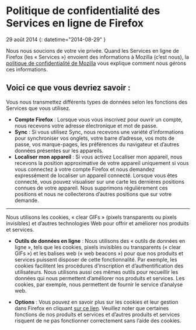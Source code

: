 # Politique de confidentialité des Services en ligne de Firefox

29 août 2014
{: datetime="2014-08-29" }

Nous nous soucions de votre vie privée. Quand les Services en ligne de Firefox (les « Services ») envoient des informations à Mozilla (c’est nous), la [politique de confidentialité de Mozilla](https://www.mozilla.org/privacy/) vous explique comment nous gérons ces informations.

## Voici ce que vous devriez savoir :

Vous nous transmettez différents types de données selon les fonctions des Services que vous utilisez.

* **Compte Firefox** : Lorsque vous vous inscrivez pour ouvrir un compte, nous recevons votre adresse électronique et mot de passe.
* **Sync** : Si vous utilisez Sync, nous recevons une variété d’informations pour synchroniser vos onglets, votre barre d’adresse, vos mots de passe, vos marque-pages, les préférences du navigateur et d’autres données présentes sur les appareils.
* **Localiser mon appareil** : Si vous activez Localiser mon appareil, nous recevons la position approximative de votre appareil uniquement si vous vous connectez à votre compte Firefox et nous demandez expressément de localiser un appareil connecté. Lorsque vous êtes connecté, vous pouvez visualiser sur une carte les dernières positions connues de votre appareil. Nous supprimons régulièrement ces positions et nous ne collecterons d’autres positions que sur votre demande.

---------------------------------------

Nous utilisons les cookies, « clear GIFs » (pixels transparents ou pixels invisibles) et d’autres technologies Web pour offrir et améliorer nos produits et services.

* **Outils de données en ligne** : Nous utilisons des « outils de données en ligne », tels que les cookies, pixels invisibles ou transparents (« clear GIFs ») et les balises web (« web beacons ») pour que nos produits et services puissent disposer de cette fonctionnalité. Par exemple, les cookies facilitent les procédures d’inscription et d’authentification des utilisateurs. Nous utilisons aussi ces mêmes outils pour recueillir les données qui nous permettent d’améliorer nos produits et services. Les cookies, par exemple, nous permettent de fournir le service d’analyse web.

* **Options** : Vous pouvez en savoir plus sur les cookies et leur gestion dans Firefox en cliquant [sur ce lien](https://support.mozilla.org/kb/cookies-information-websites-store-on-your-computer). Veuillez noter que certaines fonctions de nos produits et services et d’autres produits et services risquent de ne pas fonctionner correctement sans l’aide des cookies.


